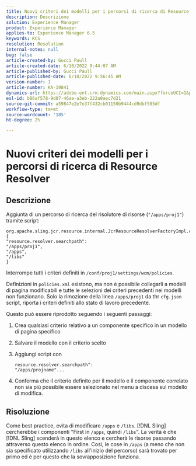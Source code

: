 ```yaml
---
title: Nuovi criteri dei modelli per i percorsi di ricerca di Resource Resolver
description: Descrizione
solution: Experience Manager
product: Experience Manager
applies-to: Experience Manager 6.5
keywords: KCS
resolution: Resolution
internal-notes: null
bug: false
article-created-by: Gucci Paull
article-created-date: 6/10/2022 9:44:07 AM
article-published-by: Gucci Paull
article-published-date: 6/10/2022 9:56:45 AM
version-number: 1
article-number: KA-19841
dynamics-url: https://adobe-ent.crm.dynamics.com/main.aspx?forceUCI=1&pagetype=entityrecord&etn=knowledgearticle&id=a075dddc-a1e8-ec11-bb3c-000d3a3bd262
exl-id: b86af578-9d07-46ae-a3eb-222a0aec7d21
source-git-commit: a59847e2e7e37f432cb01150b9444cd9dbf585df
workflow-type: tm+mt
source-wordcount: '185'
ht-degree: 2%

---
```


# Nuovi criteri dei modelli per i percorsi di ricerca di Resource Resolver

## Descrizione

Aggiunta di un percorso di ricerca del risolutore di risorse (`"/apps/proj1"`) tramite script:

```
org.apache.sling.jcr.resource.internal.JcrResourceResolverFactoryImpl.cfg.json
{
"resource.resolver.searchpath": 
"/apps/proj1",
"/apps",
"/libs"
}
```

Interrompe tutti i criteri definiti in `/conf/proj1/settings/wcm/policies`.

Definizioni in `policies.xml` esistono, ma non è possibile collegarli a modelli di pagina modificabili e tutte le selezioni dei criteri precedenti nei modelli non funzionano. Solo la rimozione della linea `/apps/proj1` da thr `cfg.json` script, riporta i criteri definiti allo stato di lavoro precedente.

Questo può essere riprodotto seguendo i seguenti passaggi:

1. Crea qualsiasi criterio relativo a un componente specifico in un modello di pagina specifico
1. Salvare il modello con il criterio scelto
1. Aggiungi script con

   ```
   resource.resolver.searchpath": 
   "/apps/projname"...
   ```

1. Conferma che il criterio definito per il modello e il componente correlato non sia più possibile essere selezionato nel menu a discesa sul modello di modifica.

## Risoluzione

Come best practice, evita di modificare `/apps` e `/libs`. [!DNL Sling] cercherebbe i componenti &quot;First in `/apps`, quindi `/libs`&quot;. La verità è che [!DNL Sling] scenderà in questo elenco e cercherà le risorse passando attraverso questo elenco in ordine. Così, le cose in `/apps` (a meno che non sia specificato utilizzando `/libs` all&#39;inizio del percorso) sarà trovato per primo ed è per questo che la sovrapposizione funziona.
